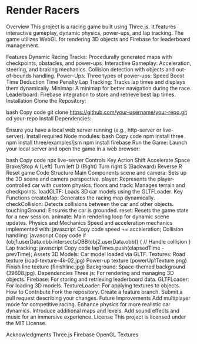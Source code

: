 # Render Racers
Overview
This project is a racing game built using Three.js. It features interactive gameplay, dynamic physics, power-ups, and lap tracking. The game utilizes WebGL for rendering 3D objects and Firebase for leaderboard management.

Features
Dynamic Racing Tracks: Procedurally generated maps with checkpoints, obstacles, and power-ups.
Interactive Gameplay:
Acceleration, steering, and braking mechanics.
Collision detection with objects and out-of-bounds handling.
Power-Ups: Three types of power-ups:
Speed Boost
Time Deduction
Time Penalty
Lap Tracking: Tracks lap times and displays them dynamically.
Minimap: A minimap for better navigation during the race.
Leaderboard: Firebase integration to store and retrieve best lap times.
Installation
Clone the Repository:

bash
Copy code
git clone https://github.com/your-username/your-repo.git
cd your-repo
Install Dependencies:

Ensure you have a local web server running (e.g., http-server or live-server).
Install required Node modules:
bash
Copy code
npm install three
npm install three/examples/jsm
npm install firebase
Run the Game: Launch your local server and open the game in a web browser:

bash
Copy code
npx live-server
Controls
Key	Action
Shift	Accelerate
Space	Brake/Stop
A (Left)	Turn left
D (Right)	Turn right
S (Backward)	Reverse
R	Reset game
Code Structure
Main Components
scene and camera: Sets up the 3D scene and camera perspective.
player: Represents the player-controlled car with custom physics.
floors and track: Manages terrain and checkpoints.
loadGLTF: Loads 3D car models using the GLTFLoader.
Key Functions
createMap: Generates the racing map dynamically.
checkCollision: Detects collisions between the car and other objects.
touchingGround: Ensures the car is grounded.
reset: Resets the game state for a new session.
animate: Main rendering loop for dynamic scene updates.
Physics and Mechanics
Speed and acceleration mechanics implemented with:
javascript
Copy code
speed += acceleration;
Collision handling:
javascript
Copy code
if (obj1.userData.obb.intersectsOBB(obj2.userData.obb)) {
    // Handle collision
}
Lap tracking:
javascript
Copy code
lapTimes.push(elapsedTime - prevTime);
Assets
3D Models: Car model loaded via GLTF.
Textures:
Road texture (road-texture-4k-02.jpg)
Power-up texture (powerUp1Texture.png)
Finish line texture (finishline.jpg)
Background: Space-themed background (39608.jpg).
Dependencies
Three.js: For rendering and managing 3D objects.
Firebase: For storing and retrieving leaderboard data.
GLTFLoader: For loading 3D models.
TextureLoader: For applying textures to objects.
How to Contribute
Fork the repository.
Create a feature branch.
Submit a pull request describing your changes.
Future Improvements
Add multiplayer mode for competitive racing.
Enhance physics for more realistic car dynamics.
Introduce additional maps and levels.
Add sound effects and music for an immersive experience.
License
This project is licensed under the MIT License.

Acknowledgments
Three.js
Firebase
OpenGL Textures
